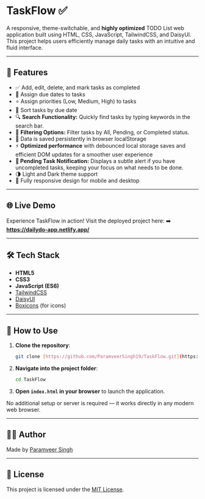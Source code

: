 # TaskFlow ✅

A responsive, theme-switchable, and **highly optimized** TODO List web application built using HTML, CSS, JavaScript, TailwindCSS, and DaisyUI. This project helps users efficiently manage daily tasks with an intuitive and fluid interface.

---

## 🚀 Features

- ✅ Add, edit, delete, and mark tasks as completed
- 📅 Assign due dates to tasks
- ⭐ Assign priorities (Low, Medium, High) to tasks
- 🔄 Sort tasks by due date
- 🔍 **Search Functionality:** Quickly find tasks by typing keywords in the search bar.
- 🔄 **Filtering Options:** Filter tasks by All, Pending, or Completed status.
- 💾 Data is saved persistently in browser localStorage
- ⚡ **Optimized performance** with debounced local storage saves and efficient DOM updates for a smoother user experience
- **🔔 Pending Task Notification:** Displays a subtle alert if you have uncompleted tasks, keeping your focus on what needs to be done.
- 🌗 Light and Dark theme support
- 📱 Fully responsive design for mobile and desktop

---

## 🌐 Live Demo

Experience TaskFlow in action! Visit the deployed project here:
➡️ **https://dailydo-app.netlify.app/**

---

## 🛠️ Tech Stack

- **HTML5**
- **CSS3**
- **JavaScript (ES6)**
- [TailwindCSS](https://tailwindcss.com)
- [DaisyUI](https://daisyui.com)
- [Boxicons](https://boxicons.com) (for icons)

---

## 📂 How to Use

1.  **Clone the repository**:
    ```bash
    git clone [https://github.com/ParamveerSingh19/TaskFlow.git](https://github.com/ParamveerSingh19/TaskFlow.git)
    ```
2.  **Navigate into the project folder**:
    ```bash
    cd TaskFlow
    ```
3.  **Open `index.html` in your browser** to launch the application.

No additional setup or server is required — it works directly in any modern web browser.

---

## 👨‍💻 Author

Made by [Paramveer Singh](https://github.com/ParamveerSingh19)

---

## 📃 License

This project is licensed under the [MIT License](LICENSE).
